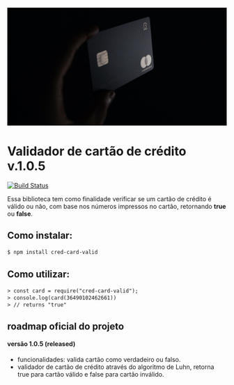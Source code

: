 ![image 250x250](./image/card.jpg)

# Validador de cartão de crédito v.1.0.5

[![Build Status](https://img.shields.io/badge/link-npm-red.svg)](https://www.npmjs.com/package/cred-card-valid)

Essa biblioteca tem como finalidade verificar se um cartão de crédito é válido ou não, com base nos números impressos no cartão, retornando **true** ou **false**.

## Como instalar:

```sh
$ npm install cred-card-valid
```

## Como utilizar:

```node
> const card = require("cred-card-valid");
> console.log(card(36490102462661))
> // returns "true"
```

## roadmap oficial do projeto

#### versão 1.0.5 (released)

* funcionalidades: valida cartão como verdadeiro ou falso.
* validador de cartão de crédito através do algoritmo de Luhn, retorna true para cartão válido e false para cartão inválido.